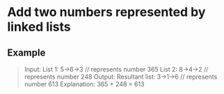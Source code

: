 # Add two numbers represented by linked lists
## Example
> Input:
> List 1: 5->6->3 // represents number 365 
> List 2: 8->4->2  // represents number 248 
> Output: Resultant list: 3->1->6 // represents number 613 
> Explanation: 365 + 248 = 613

